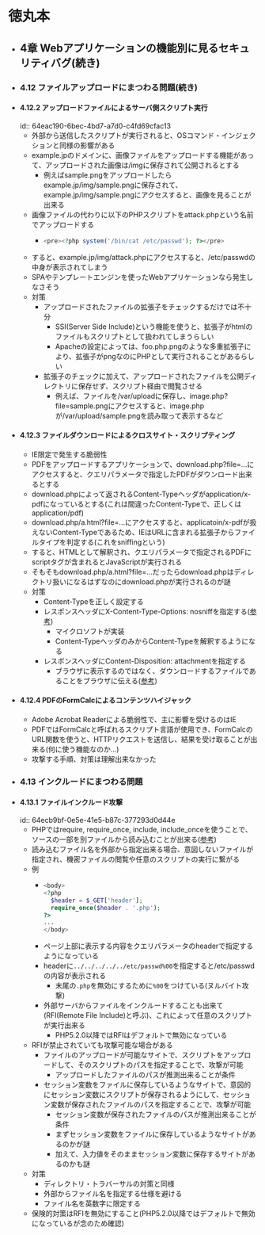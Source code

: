 # 徳丸本
- ## 4章 Webアプリケーションの機能別に見るセキュリティバグ(続き)
- ### 4.12 ファイルアップロードにまつわる問題(続き)
- #### 4.12.2 アップロードファイルによるサーバ側スクリプト実行
  id:: 64eac190-6bec-4bd7-a7d0-c4fd69cfac13
	- 外部から送信したスクリプトが実行されると、OSコマンド・インジェクションと同様の影響がある
	- example.jpのドメインに、画像ファイルをアップロードする機能があって、アップロードされた画像は/imgに保存されて公開されるとする
		- 例えばsample.pngをアップロードしたらexample.jp/img/sample.pngに保存されて、example.jp/img/sample.pngにアクセスすると、画像を見ることが出来る
	- 画像ファイルの代わりに以下のPHPスクリプトをattack.phpという名前でアップロードする
		- ```php
		  <pre><?php system('/bin/cat /etc/passwd'); ?></pre>
		  ```
	- すると、example.jp/img/attack.phpにアクセスすると、/etc/passwdの中身が表示されてしまう
	- SPAやテンプレートエンジンを使ったWebアプリケーションなら発生しなさそう
	- 対策
		- アップロードされたファイルの拡張子をチェックするだけでは不十分
			- SSI(Server Side Include)という機能を使うと、拡張子がhtmlのファイルもスクリプトとして扱われてしまうらしい
			- Apacheの設定によっては、foo.php.pngのような多重拡張子により、拡張子がpngなのにPHPとして実行されることがあるらしい
		- 拡張子のチェックに加えて、アップロードされたファイルを公開ディレクトリに保存せず、スクリプト経由で閲覧させる
			- 例えば、ファイルを/var/uploadに保存し、image.php?file=sample.pngにアクセスすると、image.phpが/var/upload/sample.pngを読み取って表示するなど
- #### 4.12.3 ファイルダウンロードによるクロスサイト・スクリプティング
	- IE限定で発生する脆弱性
	- PDFをアップロードするアプリケーションで、download.php?file=...にアクセスすると、クエリパラメータで指定したPDFがダウンロード出来るとする
	- download.phpによって返されるContent-Typeヘッダがapplication/x-pdfになっているとする(これは間違ったContent-Typeで、正しくはapplication/pdf)
	- download.php/a.html?file=...にアクセスすると、applicatoin/x-pdfが扱えないContent-Typeであるため、IEはURLに含まれる拡張子からファイルタイプを判定する(これをsniffingという)
	- すると、HTMLとして解釈され、クエリパラメータで指定されるPDFにscriptタグが含まれるとJavaScriptが実行される
	- そもそもdownload.php/a.html?file=...だったらdownload.phpはディレクトリ扱いになるはずなのにdownload.phpが実行されるのが謎
	- 対策
		- Content-Typeを正しく設定する
		- レスポンスヘッダにX-Content-Type-Options: nosniffを指定する([参考](https://developer.mozilla.org/ja/docs/Web/HTTP/Headers/X-Content-Type-Options))
			- マイクロソフトが実装
			- Content-TypeヘッダのみからContent-Typeを解釈するようになる
		- レスポンスヘッダにContent-Disposition: attachmentを指定する
			- ブラウザに表示するのではなく、ダウンロードするファイルであることをブラウザに伝える([参考](https://www.wakuwakubank.com/posts/799-it-content-type-content-disposition/))
- #### 4.12.4 PDFのFormCalcによるコンテンツハイジャック
	- Adobe Acrobat Readerによる脆弱性で、主に影響を受けるのはIE
	- PDFではFormCalcと呼ばれるスクリプト言語が使用でき、FormCalcのURL関数を使うと、HTTPリクエストを送信し、結果を受け取ることが出来る(何に使う機能なのか...)
	- 攻撃する手順、対策は理解出来なかった
- ### 4.13 インクルードにまつわる問題
- #### 4.13.1 ファイルインクルード攻撃
  id:: 64ecb9bf-0e5e-41e5-b87c-377293d0d44e
	- PHPではrequire, require_once, include, include_onceを使うことで、ソースの一部を別ファイルから読み込むことが出来る([参考](https://wp-p.info/tpl_rep.php?cat=php-beginner&fl=r14))
	- 読み込むファイル名を外部から指定出来る場合、意図しないファイルが指定され、機密ファイルの閲覧や任意のスクリプトの実行に繋がる
	- 例
		- ```php
		  <body>
		  <?php
		    $header = $_GET['header'];
		    require_once($header . '.php');
		  ?>
		  ...
		  </body>
		  ```
		- ページ上部に表示する内容をクエリパラメータのheaderで指定するようになっている
		- headerに`../../../../../etc/passwd%00`を指定すると/etc/passwdの内容が表示される
			- 末尾の`.php`を無効にするために`%00`をつけている(ヌルバイト攻撃)
		- 外部サーバからファイルをインクルードすることも出来て(RFI(Remote File Include)と呼ぶ)、これによって任意のスクリプトが実行出来る
			- PHP5.2.0以降ではRFIはデフォルトで無効になっている
	- RFIが禁止されていても攻撃可能な場合がある
		- ファイルのアップロードが可能なサイトで、スクリプトをアップロードして、そのスクリプトのパスを指定することで、攻撃が可能
			- アップロードしたファイルのパスが推測出来ることが条件
		- セッション変数をファイルに保存しているようなサイトで、意図的にセッション変数にスクリプトが保存されるようにして、セッション変数が保存されたファイルのパスを指定することで、攻撃が可能
			- セッション変数が保存されたファイルのパスが推測出来ることが条件
			- まずセッション変数をファイルに保存しているようなサイトがあるのかが謎
			- 加えて、入力値をそのままセッション変数に保存するサイトがあるのかも謎
	- 対策
		- ディレクトリ・トラバーサルの対策と同様
		- 外部からファイル名を指定する仕様を避ける
		- ファイル名を英数字に限定する
	- 保険的対策はRFIを無効にすること(PHP5.2.0以降ではデフォルトで無効になっているが念のため確認)
